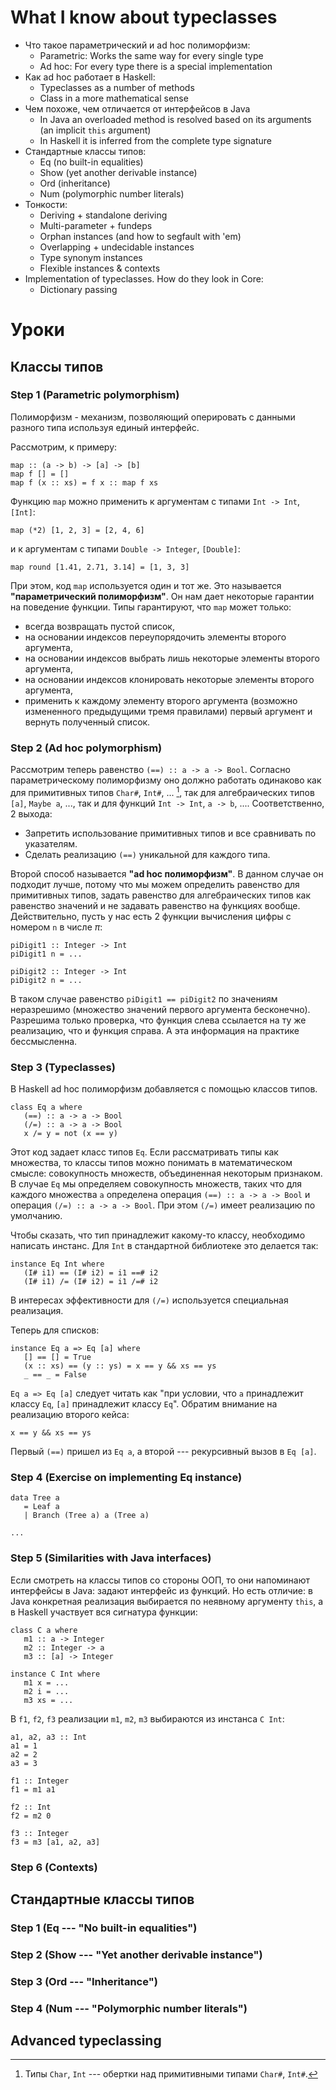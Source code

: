 <!--
vim: ft=markdown
-->

What I know about typeclasses
=============================

* Что такое параметрический и ad hoc полиморфизм:
    - Parametric: Works the same way for every single type
    - Ad hoc: For every type there is a special implementation
* Как ad hoc работает в Haskell:
    - Typeclasses as a number of methods
    - Class in a more mathematical sense
* Чем похоже, чем отличается от интерфейсов в Java
    - In Java an overloaded method is resolved based on its arguments
      (an implicit `this` argument)
    - In Haskell it is inferred from the complete type signature
* Стандартные классы типов:
    - Eq (no built-in equalities)
    - Show (yet another derivable instance)
    - Ord (inheritance)
    - Num (polymorphic number literals)
* Тонкости:
    - Deriving + standalone deriving
    - Multi-parameter + fundeps
    - Orphan instances (and how to segfault with 'em)
    - Overlapping + undecidable instances
    - Type synonym instances
    - Flexible instances & contexts
* Implementation of typeclasses. How do they look in Core:
    - Dictionary passing

Уроки
=====

Классы типов
------------

### Step 1 (Parametric polymorphism)

Полиморфизм - механизм, позволяющий оперировать с данными
разного типа используя единый интерфейс.

Рассмотрим, к примеру:

    map :: (a -> b) -> [a] -> [b]
    map f [] = []
    map f (x :: xs) = f x :: map f xs

Функцию `map` можно применить к аргументам с типами `Int -> Int`, `[Int]`:

    map (*2) [1, 2, 3] = [2, 4, 6]

и к аргументам с типами `Double -> Integer`, `[Double]`:

    map round [1.41, 2.71, 3.14] = [1, 3, 3]

При этом, код `map` используется один и тот же. Это называется
**"параметрический полиморфизм"**. Он нам дает некоторые гарантии
на поведение функции. Типы гарантируют, что `map` может только:

* всегда возвращать пустой список,
* на основании индексов переупорядочить элементы второго аргумента,
* на основании индексов выбрать лишь некоторые элементы второго аргумента,
* на основании индексов клонировать некоторые элементы второго аргумента,
* применить к каждому элементу второго аргумента (возможно измененного предыдущими
  тремя правилами) первый аргумент и вернуть полученный список.

### Step 2 (Ad hoc polymorphism)

Рассмотрим теперь равенство `(==) :: a -> a -> Bool`. Согласно параметрическому
полиморфизму оно должно работать одинаково как для примитивных типов
`Char#`, `Int#`, ... [^1], так для алгебраических типов `[a]`, `Maybe a`, ...,
так и для функций `Int -> Int`, `a -> b`, .... Соответственно, 2 выхода:

* Запретить использование примитивных типов и все сравнивать по указателям.
* Сделать реализацию `(==)` уникальной для каждого типа.

Второй способ называется **"ad hoc полиморфизм"**. В данном случае он
подходит лучше, потому что мы можем определить равенство для примитивных
типов, задать равенство для алгебраических типов как равенство значений и
не задавать равенство на функциях вообще. Действительно, пусть у нас есть 2
функции вычисления цифры с номером `n` в числе $\pi$:

    piDigit1 :: Integer -> Int
    piDigit1 n = ...

    piDigit2 :: Integer -> Int
    piDigit2 n = ...

В таком случае равенство `piDigit1 == piDigit2` по значениям неразрешимо (множество
значений первого аргумента бесконечно). Разрешима только проверка, что функция слева
ссылается на ту же реализацию, что и функция справа. А эта информация на практике
бессмысленна.

[^1]: Типы `Char`, `Int` --- обертки над примитивными типами `Char#`, `Int#`.

### Step 3 (Typeclasses)

В Haskell ad hoc полиморфизм добавляется с помощью классов типов.

    class Eq a where
       (==) :: a -> a -> Bool
       (/=) :: a -> a -> Bool
       x /= y = not (x == y)

Этот код задает класс типов `Eq`. Если рассматривать типы как множества,
то классы типов можно понимать в математическом смысле: совокупность множеств,
объединенная некоторым признаком. В случае `Eq` мы определяем совокупность множеств,
таких что для каждого множества `a` определена операция `(==) :: a -> a -> Bool`
и операция `(/=) :: a -> a -> Bool`. При этом `(/=)` имеет реализацию по умолчанию.

Чтобы сказать, что тип принадлежит какому-то классу, необходимо написать инстанс.
Для `Int` в стандартной библиотеке это делается так:

    instance Eq Int where
       (I# i1) == (I# i2) = i1 ==# i2
       (I# i1) /= (I# i2) = i1 /=# i2

В интересах эффективности для `(/=)` используется специальная реализация.

Теперь для списков:

    instance Eq a => Eq [a] where
       [] == [] = True
       (x :: xs) == (y :: ys) = x == y && xs == ys
       _ == _ = False

`Eq a => Eq [a]` следует читать как "при условии, что `a` принадлежит классу `Eq`,
`[a]` принадлежит классу `Eq`". Обратим внимание на реализацию второго кейса:

    x == y && xs == ys

Первый `(==)` пришел из `Eq a`, а второй --- рекурсивный вызов в `Eq [a]`.

### Step 4 (Exercise on implementing Eq instance)

    data Tree a
       = Leaf a
       | Branch (Tree a) a (Tree a)

    ...

### Step 5 (Similarities with Java interfaces)

Если смотреть на классы типов со стороны ООП, то они напоминают
интерфейсы в Java: задают интерфейс из функций. Но есть отличие: в Java
конкретная реализация выбирается по неявному аргументу `this`, а в Haskell
участвует вся сигнатура функции:

    class C a where
       m1 :: a -> Integer
       m2 :: Integer -> a
       m3 :: [a] -> Integer

    instance C Int where
       m1 x = ...
       m2 i = ...
       m3 xs = ...

В `f1`, `f2`, `f3` реализации `m1`, `m2`, `m3` выбираются из инстанса `C Int`:

    a1, a2, a3 :: Int
    a1 = 1
    a2 = 2
    a3 = 3

    f1 :: Integer
    f1 = m1 a1

    f2 :: Int
    f2 = m2 0

    f3 :: Integer
    f3 = m3 [a1, a2, a3]

### Step 6 (Contexts)

Стандартные классы типов
------------------------

### Step 1 (Eq --- "No built-in equalities")

### Step 2 (Show --- "Yet another derivable instance")

### Step 3 (Ord --- "Inheritance")

### Step 4 (Num --- "Polymorphic number literals")

Advanced typeclassing
---------------------
